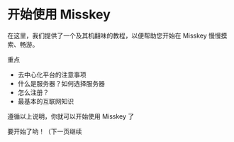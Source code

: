 # 开始使用 Misskey

在这里，我们提供了一个及其机翻味的教程，以便帮助您开始在 Misskey 慢慢摸索、畅游。

重点

- 去中心化平台的注意事项
- 什么是服务器？如何选择服务器
- 怎么注册？
- 最基本的互联网知识

遵循以上说明，你就可以开始使用 Misskey 了

要开始了哟！（下一页继续
